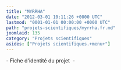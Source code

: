 ```yaml
---
title: "MYRRHA"
date: "2012-03-01 10:11:26 +0000 UTC"
lastmod: "0001-01-01 00:00:00 +0000 UTC"
path: "projets-scientifiques/myrrha.fr.md"
joomlaid: 135
category: "Projets scientifiques"
asides: ["Projets scientifiques.+menu+"]
---
```

\- Fiche d'identité du projet  -
